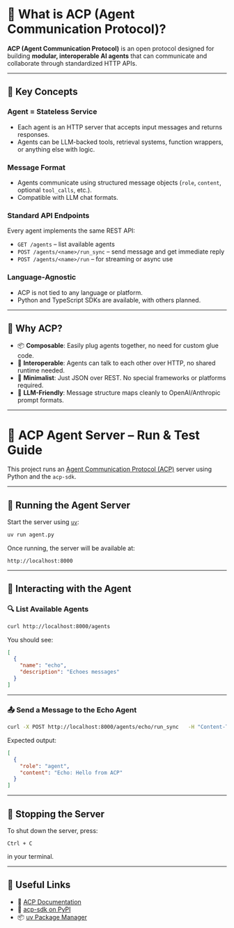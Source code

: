 # 🧠 What is ACP (Agent Communication Protocol)?

**ACP (Agent Communication Protocol)** is an open protocol designed for building **modular, interoperable AI agents** that can communicate and collaborate through standardized HTTP APIs.

---

## 🚀 Key Concepts

### Agent = Stateless Service

- Each agent is an HTTP server that accepts input messages and returns responses.
- Agents can be LLM-backed tools, retrieval systems, function wrappers, or anything else with logic.

### Message Format

- Agents communicate using structured message objects (`role`, `content`, optional `tool_calls`, etc.).
- Compatible with LLM chat formats.

### Standard API Endpoints

Every agent implements the same REST API:

- `GET /agents` – list available agents  
- `POST /agents/<name>/run_sync` – send message and get immediate reply  
- `POST /agents/<name>/run` – for streaming or async use  

### Language-Agnostic

- ACP is not tied to any language or platform.
- Python and TypeScript SDKs are available, with others planned.

---

## 🧩 Why ACP?

- 📦 **Composable**: Easily plug agents together, no need for custom glue code.
- 🔄 **Interoperable**: Agents can talk to each other over HTTP, no shared runtime needed.
- 📐 **Minimalist**: Just JSON over REST. No special frameworks or platforms required.
- 💬 **LLM-Friendly**: Message structure maps cleanly to OpenAI/Anthropic prompt formats.

---

# 🧠 ACP Agent Server – Run & Test Guide

This project runs an [Agent Communication Protocol (ACP)](https://agentcommunicationprotocol.dev) server using Python and the `acp-sdk`.

---

## 🚀 Running the Agent Server

Start the server using [`uv`](https://github.com/astral-sh/uv):

```bash
uv run agent.py
```

Once running, the server will be available at:

```
http://localhost:8000
```

---

## 🧪 Interacting with the Agent

### 🔍 List Available Agents

```bash
curl http://localhost:8000/agents
```

You should see:

```json
[
  {
    "name": "echo",
    "description": "Echoes messages"
  }
]
```

---

### 📤 Send a Message to the Echo Agent

```bash
curl -X POST http://localhost:8000/agents/echo/run_sync   -H "Content-Type: application/json"   -d '{"input": "Hello from ACP"}'
```

Expected output:

```json
[
  {
    "role": "agent",
    "content": "Echo: Hello from ACP"
  }
]
```

---

## 🛑 Stopping the Server

To shut down the server, press:

```
Ctrl + C
```

in your terminal.

---

## 📎 Useful Links

- 🔗 [ACP Documentation](https://agentcommunicationprotocol.dev)
- 🧰 [acp-sdk on PyPI](https://pypi.org/project/acp-sdk/)
- 📦 [uv Package Manager](https://github.com/astral-sh/uv)